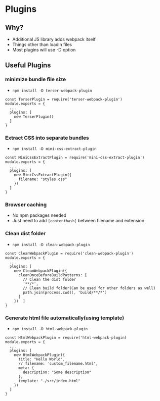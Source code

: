 # Plugins

## Why?
- Additional JS library adds webpack itself
- Things other than loadin files
- Most plugins will use -D option

## Useful Plugins
### minimize bundle file size
- `npm install -D terser-webpack-plugin`
```
const TerserPlugin = require('terser-webpack-plugin')
module.exports = {
  ...
  plugins: [
    new TerserPlugin()
  ]
}
```

### Extract CSS into separate bundles
- `npm install -D mini-css-extract-plugin`
```
const MiniCssExtractPlugin = require('mini-css-extract-plugin')
module.exports = {
  ...
  plugins: [
    new MiniCssExtractPlugin({
      filename: "styles.css"
    })
  ]
}
```

### Browser caching
- No npm packages needed
- Just need to add `[contenthash]` between filename and extension

### Clean dist folder
- `npm install -D clean-webpack-plugin`
```
const CleanWebpackPlugin = require('clean-webpack-plugin')
module.exports = {
  ...
  plugins: [
    new CleanWebpackPlugin({
      cleanOnceBeforeBuildPatterns: [
        // Clean the dist folder
        '**/*',
        // Clean build folder(Can be used for other folders as well)
        path.join(process.cwd(), 'build/**/*')
      ]
    })  ]
}
```

### Generate html file automatically(using template)
- `npm install -D html-webpack-plugin`
```
const HtmlWebpackPlugin = require('html-webpack-plugin)
module.exports = {
  ...
  plugins: [
    new HtmlWebpackPlugin({
      title: "Hello World",
      // filename: 'custom_filename.html',
      meta: {
        description: "Some description"
      },
      template: "./src/index.html"
    })
  ]
}